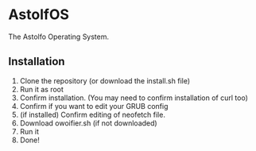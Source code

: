 # AstolfOS

The Astolfo Operating System.

## Installation

1. Clone the repository (or download the install.sh file)
2. Run it as root
3. Confirm installation. (You may need to confirm installation of curl too)
4. Confirm if you want to edit your GRUB config
5. (if installed) Confirm editing of neofetch file.
6. Download owoifier.sh (if not downloaded)
7. Run it
8. Done!
